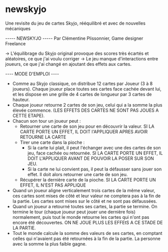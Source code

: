 # newskyjo
Une revisite du jeu de cartes Skyjo, rééquilibré et avec de nouvelles mécaniques

----- NEWSKYJO -----
Par Clémentine Plissonnier, Game designer Freelance

-> L'équilibrage du Skyjo original provoque des scores très écartés et aléatoires, ce que j'ai voulu corriger
-> Le jeu manque d'interactions entre joueurs, ce que j'ai changé en ajoutant des effets aux cartes.


---- MODE D'EMPLOI ----

- Comme au Skyjo classique, on distribue 12 cartes par Joueur (3 à 8 joueurs). Chaque joueur place toutes ses cartes face cachée devant lui, et les dispose en une grille de 4 cartes de longueur par 3 cartes de hauteur.
- Chaque joueur retourne 2 cartes de son jeu, celui qui a la somme la plus élevée commence. (LES EFFETS DES CARTES NE SONT PAS JOUES A CETTE  ETAPE).
- Chacun son tour un joueur peut : 
	- Retourner une carte de son jeu pour en découvrir la valeur. SI LA CARTE PORTE UN EFFET, IL DOIT l'APPLIQUER APRES AVOIR RETOURNE LA CARTE
	- Tirer une carte dans la pioche :
		- Si la carte lui plait, il peut l'échanger avec une des cartes de son jeu, face cachée ou retournée. SI LA CARTE PORTE UN EFFET, IL DOIT L'APPLIQUER AVANT DE POUVOIR LA POSER SUR SON JEU.
		- Si la carte ne lui convient pas, il peut la défausser sans jouer son effet. Il doit alors retourner une carte de son jeu.
	- Récupérer la dernière carte de la pioche. SI LA CARTE PORTE UN EFFET, IL N'EST PAS APPLIQUE
- Quand un joueur aligne verticalement trois cartes de la même valeur, ces cartes sont mises de côté et leur valeur ne comptera pas à la fin de la partie. Les cartes sont mises sur le côté et ne sont pas défaussées.
- Quand un joueur a retourné toutes ses cartes, la partie se termine. On termine le tour (chaque joueur peut jouer une dernière fois) normalement, puis tout le monde retourne les cartes qui n'ont pas encore été découvertes. ON NE JOUE PLUS LES EFFEtS A CE STADE DE LA PARTIE.
- Tout le monde calcule la somme des valeurs de ses cartes, en comptant celles qui n'avaient pas été retournées à la fin de la partie. La personne avec la somme la plus faible gagne.
